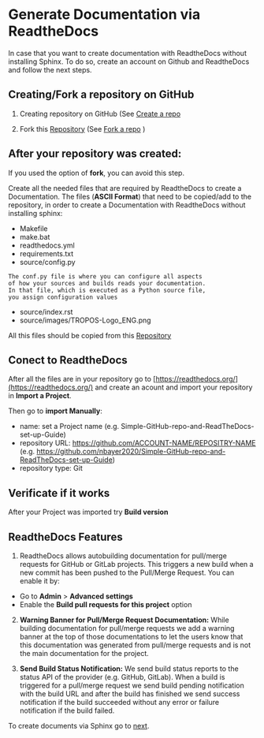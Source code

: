 
# Generate Documentation via ReadtheDocs

In case that you want to create documentation with ReadtheDocs without installing Sphinx. To do so, create an account on Github and ReadtheDocs and follow the next steps.

## Creating/Fork a repository on GitHub

1. Creating repository on GitHub (See [Create a repo](https://docs.github.com/en/free-pro-team@latest/github/getting-started-with-github/create-a-repo)

2. Fork this [Repository](https://github.com/nbayer2020/Simple-GitHub-repo-and-ReadTheDocs-set-up-Guide) (See [Fork a repo](https://docs.github.com/en/free-pro-team@latest/github/getting-started-with-github/fork-a-repo) )

## After your repository was created:

If you used the option of **fork**, you can avoid this step.

Create all the needed files that are required by ReadtheDocs to create a Documentation. 
The files (**ASCII Format**) that need to be copied/add to the repository, in order to create a Documentation with ReadtheDocs without installing sphinx:

* Makefile
* make.bat
* readthedocs.yml
* requirements.txt
* source/config.py
```
The conf.py file is where you can configure all aspects
of how your sources and builds reads your documentation.
In that file, which is executed as a Python source file,
you assign configuration values
```
* source/index.rst
* source/images/TROPOS-Logo_ENG.png

All this files should be copied from this [Repository](https://github.com/nbayer2020/Simple-GitHub-repo-and-ReadTheDocs-set-up-Guide)

## Conect to ReadtheDocs 

After all the files are in your repository go to [https://readthedocs.org/](https://readthedocs.org/) and create an acount and import your repository in **Import  a Project**.

Then go to **import Manually**:

* name:            set a Project name (e.g. Simple-GitHub-repo-and-ReadTheDocs-set-up-Guide)                      
* repository URL:  https://github.com/ACCOUNT-NAME/REPOSITRY-NAME (e.g. https://github.com/nbayer2020/Simple-GitHub-repo-and-ReadTheDocs-set-up-Guide)
* repository type: Git                                          

## Verificate if it works
After your Project was imported try **Build version**

## ReadtheDocs Features 

1. ReadtheDocs allows autobuilding documentation for pull/merge requests for GitHub or GitLab projects. This triggers a new build when a new commit has been pushed to the Pull/Merge Request. You can enable it by:
* Go to **Admin** > **Advanced settings**
* Enable the **Build pull requests for this project** option

2. **Warning Banner for Pull/Merge Request Documentation:** While building documentation for pull/merge requests we add a warning banner at the top of those documentations to let the users know that this documentation was generated from pull/merge requests and is not the main documentation for the project.

3. **Send Build Status Notification:** We send build status reports to the status API of the provider (e.g. GitHub, GitLab). When a build is triggered for a pull/merge request we send build pending notification with the build URL and after the build has finished we send success notification if the build succeeded without any error or failure notification if the build failed.

To create documents via Sphinx go to [next](https://simple-github-repo-and-readthedocs-set-up-guide.readthedocs.io/en/latest/docs_with_sphinx_and_rtd.html).

